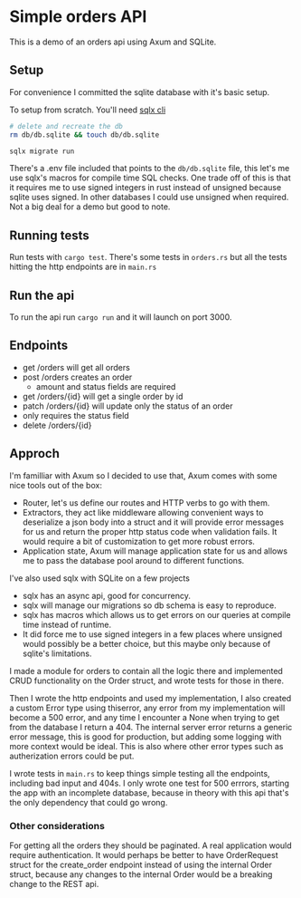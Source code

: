 # Simple orders API

This is a demo of an orders api using Axum and SQLite.


## Setup
For convenience I committed the sqlite database with it's basic setup.

To setup from scratch. You'll need [sqlx cli](https://github.com/launchbadge/sqlx/blob/main/sqlx-cli/README.md#install)
```bash
# delete and recreate the db
rm db/db.sqlite && touch db/db.sqlite

sqlx migrate run
```

There's a .env file included that points to the `db/db.sqlite` file, this let's me use sqlx's macros for compile time SQL checks.
One trade off of this is that it requires me to use signed integers in rust instead of unsigned because sqlite uses signed. In other databases I could use unsigned when required.
Not a big deal for a demo but good to note.


## Running tests

Run tests with `cargo test`. There's some tests in `orders.rs` but all the tests hitting the http endpoints are in `main.rs`

## Run the api

To run the api run `cargo run` and it will launch on port 3000.

## Endpoints

 - get /orders will get all orders
 - post /orders creates an order
   - amount and status fields are required
 - get /orders/{id} will get a single order by id
 - patch /orders/{id} will update only the status of an order
  - only requires the status field
 - delete /orders/{id}



## Approch

I'm familliar with Axum so I decided to use that, Axum comes with some nice tools out of the box:
- Router, let's us define our routes and HTTP verbs to go with them.
- Extractors, they act like middleware allowing convenient ways to deserialize a json body into a struct and it will provide error messages for us and return the proper http status code when validation fails. It would require a bit of customization to get more robust errors.
- Application state, Axum will manage application state for us and allows me to pass the database pool around to different functions.

I've also used sqlx with SQLite on a few projects
- sqlx has an async api, good for concurrency.
- sqlx will manage our migrations so db schema is easy to reproduce.
- sqlx has macros which allows us to get errors on our queries at compile time instead of runtime.
- It did force me to use signed integers in a few places where unsigned would possibly be a better choice, but this maybe only because of sqlite's limitations.

I made a module for orders to contain all the logic there and implemented CRUD functionality on the Order struct, and wrote tests for those in there.

Then I wrote the http endpoints and used my implementation, I also created a custom Error type using thiserror, any error from my implementation will become a 500 error, and any time I encounter a None when trying to get from the database I return a 404.
The internal server error returns a generic error message, this is good for production, but adding some logging with more context would be ideal.
This is also where other error types such as autherization errors could be put.

I wrote tests in `main.rs` to keep things simple testing all the endpoints, including bad input and 404s. I only wrote one test for 500 errrors, starting the app with an incomplete database, because in theory with this api that's the only dependency that could go wrong. 


### Other considerations

For getting all the orders they should be paginated.
A real application would require authentication.
It would perhaps be better to have OrderRequest struct for the create_order endpoint instead of using the internal Order struct, because any changes to the internal Order would be a breaking change to the REST api.




